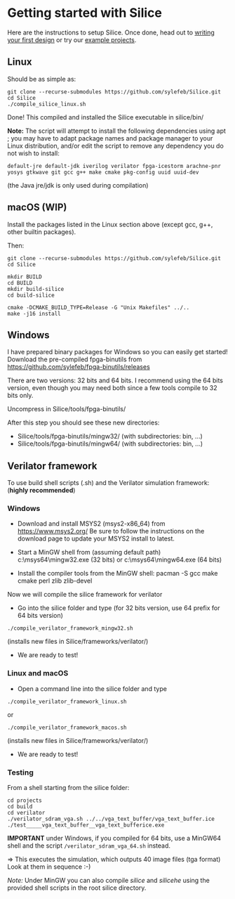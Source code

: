 # Getting started with Silice

Here are the instructions to setup Silice. Once done, head out to [writing your first design](FirstDesign.md) or try our [example projects](projects/README.md).

## Linux

Should be as simple as:
```
git clone --recurse-submodules https://github.com/sylefeb/Silice.git
cd Silice
./compile_silice_linux.sh
```

Done! This compiled and installed the Silice executable in silice/bin/

**Note:** The script will attempt to install the following dependencies using apt ; you may have to adapt package names and package manager to your Linux distribution, and/or edit the script to remove any dependency you do not wish to install: 
```
default-jre default-jdk iverilog verilator fpga-icestorm arachne-pnr 
yosys gtkwave git gcc g++ make cmake pkg-config uuid uuid-dev
```

(the Java jre/jdk is only used during compilation)

## macOS (WIP)

Install the packages listed in the Linux section above (except gcc,
g++, other builtin packages).

Then:

```
git clone --recurse-submodules https://github.com/sylefeb/Silice.git
cd Silice

mkdir BUILD
cd BUILD
mkdir build-silice
cd build-silice

cmake -DCMAKE_BUILD_TYPE=Release -G "Unix Makefiles" ../..
make -j16 install
```

## Windows

I have prepared binary packages for Windows so you can easily get started!
Download the pre-compiled fpga-binutils from https://github.com/sylefeb/fpga-binutils/releases

There are two versions: 32 bits and 64 bits. I recommend using the 64 bits version, even though you may need
both since a few tools compile to 32 bits only.

Uncompress in Silice/tools/fpga-binutils/

After this step you should see these new directories:
- Silice/tools/fpga-binutils/mingw32/ (with subdirectories: bin, ...)
- Silice/tools/fpga-binutils/mingw64/ (with subdirectories: bin, ...)

## Verilator framework

To use build shell scripts (.sh) and the Verilator simulation framework: (**highly recommended**)

### Windows

- Download and install MSYS2 (msys2-x86_64) from https://www.msys2.org/
  Be sure to follow the instructions on the download page to update your 
  MSYS2 install to latest.

- Start a MinGW shell from (assuming default path) c:\msys64\mingw32.exe (32 bits) or c:\msys64\mingw64.exe (64 bits)

- Install the compiler tools from the MinGW shell:
  pacman -S gcc make cmake perl zlib zlib-devel

Now we will compile the silice framework for verilator

- Go into the silice folder and type (for 32 bits version, use 64 prefix for 64 bits version)
```
./compile_verilator_framework_mingw32.sh
```

(installs new files in Silice/frameworks/verilator/)

- We are ready to test!

### Linux and macOS

- Open a command line into the silice folder and type
```
./compile_verilator_framework_linux.sh
```
or
```
./compile_verilator_framework_macos.sh
```

(installs new files in Silice/frameworks/verilator/)

- We are ready to test!

### Testing

From a shell starting from the silice folder:
```
cd projects
cd build
cd verilator
./verilator_sdram_vga.sh ../../vga_text_buffer/vga_text_buffer.ice
./test_____vga_text_buffer__vga_text_bufferice.exe
```
**IMPORTANT** under Windows, if you compiled for 64 bits, use a MinGW64 shell and the script ```/verilator_sdram_vga_64.sh``` instead.

=> This executes the simulation, which outputs 40 image files (tga format)
Look at them in sequence :-)

*Note:* Under MinGW you can also compile *silice* and *silicehe* using the provided shell scripts in the root silice directory.
